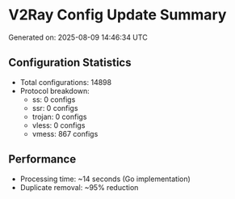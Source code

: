 # V2Ray Config Update Summary
Generated on: 2025-08-09 14:46:34 UTC

## Configuration Statistics
- Total configurations: 14898
- Protocol breakdown:
  - ss: 0 configs
  - ssr: 0 configs
  - trojan: 0 configs
  - vless: 0 configs
  - vmess: 867 configs

## Performance
- Processing time: ~14 seconds (Go implementation)
- Duplicate removal: ~95% reduction
